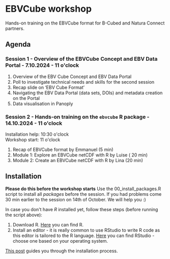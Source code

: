 # EBVCube workshop
Hands-on training on the EBVCube format for B-Cubed and Natura Connect partners.

## Agenda

### Session 1 - Overview of the EBVCube Concept and EBV Data Portal -  7.10.2024 - 11 o'clock
1. Overview of the EBV Cube Concept and EBV Data Portal
2. Poll to investigate technical needs and skills for the second session
3. Recap slide on ‘EBV Cube Format’
4. Navigating the EBV Data Portal (data sets, DOIs) and metadata creation on the Portal
5. Data visualisation in Panoply

### Session 2 - Hands-on training  on the `ebvcube` R package -  14.10.2024 - 11 o'clock
Installation help: 10:30 o'clock  </br>
Workshop start: 11 o'clock

1. Recap of EBVCube format by Emmanuel (5 min)
2. Module 1: Explore an EBVCube netCDF with R by Luise ( 20 min)
3. Module 2: Create an EBVCube netCDF with R by Lina (20 min)

## Installation
**Please do this before the workshop starts**
Use the 00_install_packages.R script to install all *packages* before the session. If you had problems come 30 min earlier to the session on 14th of October. We will help you :)

In case you don't have *R* installed yet, follow these steps (before running the script above):
1. Download R. [Here](https://cran.r-project.org/) you can find R.
2. Install an editor - it is really common to use RStudio to write R code as this editor is tailored to the R language. [Here](https://posit.co/products/open-source/rstudio/) you can find RStudio - choose one based on your operating system.

[This post](https://rstudio-education.github.io/hopr/starting.html) guides you through the installation process.
